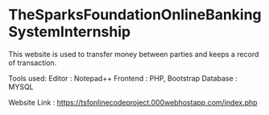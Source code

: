 # TheSparksFoundationOnlineBankingSystemInternship
This website is used to transfer money between parties and keeps a record of transaction.

Tools used:
Editor : Notepad++
Frontend : PHP, Bootstrap
Database : MYSQL

Website Link : https://tsfonlinecodeproject.000webhostapp.com/index.php
